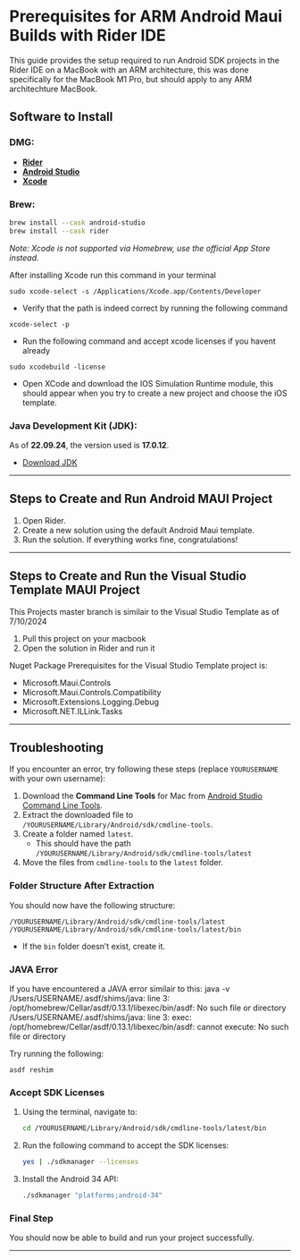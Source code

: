 
# Prerequisites for ARM Android Maui Builds with Rider IDE

This guide provides the setup required to run Android SDK projects in the Rider IDE on a MacBook with an ARM architecture, this was done specifically for the MacBook M1 Pro, but should apply to any ARM architechture MacBook.

## Software to Install

### DMG:
- **[Rider](https://www.jetbrains.com/rider/download/#section=mac)**
- **[Android Studio](https://developer.android.com/studio/)**
- **[Xcode](https://apps.apple.com/us/app/xcode/id497799835?mt=12)**

### Brew:
```bash
brew install --cask android-studio
brew install --cask rider
```
*Note: Xcode is not supported via Homebrew, use the official App Store instead.*

After installing Xcode run this command in your terminal
```
sudo xcode-select -s /Applications/Xcode.app/Contents/Developer
```
- Verify that the path is indeed correct by running the following command
```
xcode-select -p
```
- Run the following command and accept xcode licenses if you havent already
```
sudo xcodebuild -license
```
- Open XCode and download the IOS Simulation Runtime module, this should appear when you try to create a new project and choose the iOS template.

### Java Development Kit (JDK):
As of **22.09.24**, the version used is **17.0.12**.
- [Download JDK](https://www.oracle.com/in/java/technologies/downloads/#java17)

---

## Steps to Create and Run Android MAUI Project

1. Open Rider.
2. Create a new solution using the default Android Maui template.
3. Run the solution. If everything works fine, congratulations!

---

## Steps to Create and Run the Visual Studio Template MAUI Project
This Projects master branch is similair to the Visual Studio Template as of 7/10/2024

1. Pull this project on your macbook
2. Open the solution in Rider and run it

Nuget Package Prerequisites for the Visual Studio Template project is:
- Microsoft.Maui.Controls
- Microsoft.Maui.Controls.Compatibility
- Microsoft.Extensions.Logging.Debug
- Microsoft.NET.ILLink.Tasks

---

## Troubleshooting

If you encounter an error, try following these steps (replace `YOURUSERNAME` with your own username):

1. Download the **Command Line Tools** for Mac from [Android Studio Command Line Tools](https://developer.android.com/studio/).
2. Extract the downloaded file to `/YOURUSERNAME/Library/Android/sdk/cmdline-tools`.
3. Create a folder named `latest`.
   - This should have the path `/YOURUSERNAME/Library/Android/sdk/cmdline-tools/latest`
5. Move the files from `cmdline-tools` to the `latest` folder.

### Folder Structure After Extraction

You should now have the following structure:

```
/YOURUSERNAME/Library/Android/sdk/cmdline-tools/latest
/YOURUSERNAME/Library/Android/sdk/cmdline-tools/latest/bin
```

- If the `bin` folder doesn’t exist, create it.

### JAVA Error

If you have encountered a JAVA error similair to this:
java -v 
	/Users/USERNAME/.asdf/shims/java: line 3: /opt/homebrew/Cellar/asdf/0.13.1/libexec/bin/asdf: 
	No such file or directory /Users/USERNAME/.asdf/shims/java: line 3: exec: /opt/homebrew/Cellar/asdf/0.13.1/libexec/bin/asdf: cannot execute: No such file or directory


Try running the following:
```
asdf reshim
```


### Accept SDK Licenses

1. Using the terminal, navigate to:

   ```bash
   cd /YOURUSERNAME/Library/Android/sdk/cmdline-tools/latest/bin
   ```

2. Run the following command to accept the SDK licenses:

   ```bash
   yes | ./sdkmanager --licenses
   ```

3. Install the Android 34 API:

   ```bash
   ./sdkmanager "platforms;android-34"
   ```



### Final Step
You should now be able to build and run your project successfully.

---

